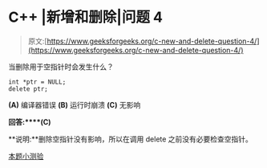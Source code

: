# C++ |新增和删除|问题 4

> 原文:[https://www.geeksforgeeks.org/c-new-and-delete-question-4/](https://www.geeksforgeeks.org/c-new-and-delete-question-4/)

当删除用于空指针时会发生什么？

```
int *ptr = NULL;
delete ptr; 
```

**(A)** 编译器错误
**(B)** 运行时崩溃
**(C)** 无影响

**回答:****(C)**

**说明:**删除空指针没有影响，所以在调用 delete 之前没有必要检查空指针。

[本题小测验](https://www.geeksforgeeks.org/quiz-corner-gq/)